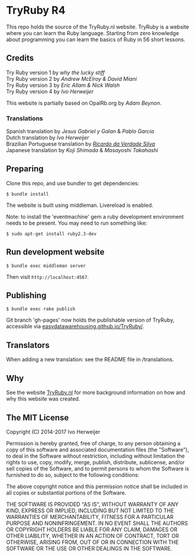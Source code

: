 # TryRuby R4

This repo holds the source of the TryRuby.nl website. TryRuby is a website
where you can learn the Ruby language. Starting from zero knowledge about
programming you can learn the basics of Ruby in 56 short lessons.

## Credits
Try Ruby version 1 by _why the lucky stiff_  
Try Ruby version 2 by _Andrew McElroy & David Miani_  
Try Ruby version 3 by _Eric Allam & Nick Walsh_  
Try Ruby version 4 by _Ivo Herweijer_  

This website is partially based on OpalRb.org by _Adam Beynon_.

### Translations
Spanish translation by _Jesus Gabriel y Galan_ & _Pablo García_  
Dutch translation by _Ivo Herweijer_  
Brazilian Portuguese translation by [_Ricardo da Verdade Silva_](https://github.com/ricardovsilva)<br>
Japanese translation by _Koji Shimada_ & _Masayoshi Takahashi_

## Preparing
Clone this repo, and use bundler to get dependencies:

    $ bundle install

The website is built using middleman. Livereload is enabled.

Note: to install the 'eventmachine' gem a ruby development environment needs to
be present. You may need to run something like:

    $ sudo apt-get install ruby2.3-dev

## Run development website

    $ bundle exec middleman server

Then visit `http://localhost:4567`.

## Publishing

    $ bundle exec rake publish

Git branch 'gh-pages' now holds the publishable version of TryRuby, accessible
via [easydatawarehousing.github.io/TryRuby/](http://easydatawarehousing.github.io/TryRuby/).

## Translators
When adding a new translation: see the README file in /translations.

## Why
See the website [TryRuby.nl](http://TryRuby.nl/articles/try-ruby-version-4/)
for more background information on how and why this website was created.

## The MIT License

Copyright (C) 2014-2017 Ivo Herweijer

Permission is hereby granted, free of charge, to any person obtaining a copy
of this software and associated documentation files (the "Software"), to deal
in the Software without restriction, including without limitation the rights
to use, copy, modify, merge, publish, distribute, sublicense, and/or sell
copies of the Software, and to permit persons to whom the Software is
furnished to do so, subject to the following conditions:

The above copyright notice and this permission notice shall be included in
all copies or substantial portions of the Software.

THE SOFTWARE IS PROVIDED "AS IS", WITHOUT WARRANTY OF ANY KIND, EXPRESS OR
IMPLIED, INCLUDING BUT NOT LIMITED TO THE WARRANTIES OF MERCHANTABILITY,
FITNESS FOR A PARTICULAR PURPOSE AND NONINFRINGEMENT. IN NO EVENT SHALL THE
AUTHORS OR COPYRIGHT HOLDERS BE LIABLE FOR ANY CLAIM, DAMAGES OR OTHER
LIABILITY, WHETHER IN AN ACTION OF CONTRACT, TORT OR OTHERWISE, ARISING FROM,
OUT OF OR IN CONNECTION WITH THE SOFTWARE OR THE USE OR OTHER DEALINGS IN
THE SOFTWARE.

